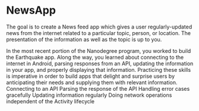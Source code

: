 # NewsApp
The goal is to create a News feed app which gives a user regularly-updated news from the internet related to a particular topic, person, or location. The presentation of the information as well as the topic is up to you.

In the most recent portion of the Nanodegree program, you worked to build the Earthquake app. Along the way, you learned about connecting to the internet in Android, parsing responses from an API, updating the information in your app, and properly displaying that information. Practicing these skills is imperative in order to build apps that delight and surprise users by anticipating their needs and supplying them with relevant information.
Connecting to an API
Parsing the response of the API
Handling error cases gracefully
Updating information regularly
Doing network operations independent of the Activity lifecycle
